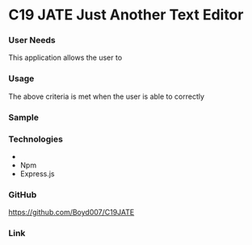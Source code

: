 # C19 JATE Just Another Text Editor


### User Needs



This application allows the user to 

### Usage



The above criteria is met when the user is able to correctly 

### Sample 



### Technologies

* 
* Npm
* Express.js

### GitHub

https://github.com/Boyd007/C19JATE

### Link 


